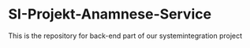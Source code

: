 # SI-Projekt-Anamnese-Service

This is the repository for back-end part of our systemintegration project

